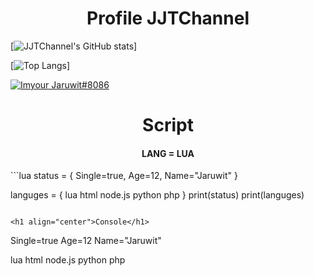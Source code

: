 <h1 align="center">Profile JJTChannel</h1>

[![JJTChannel's GitHub stats](https://github-readme-stats.vercel.app/api?username=JJTChannel&show_icons=true&theme=transparent)]

[![Top Langs](https://github-readme-stats.vercel.app/api/top-langs/?username=JJTChannel&langs_count=8)]

[![Imyour Jaruwit#8086](https://discord.c99.nl/widget/theme-4/750677078986195003.png)](https://discord.c99.nl/)


<h1 align="center">Script</h1>
<h4 align="center">LANG = LUA</h4>
```lua
status = {
Single=true,
Age=12,
Name="Jaruwit"
}

languges = {
lua
html
node.js
python
php
}
print(status)
print(languges)
```

<h1 align="center">Console</h1>
```
Single=true
Age=12
Name="Jaruwit"

lua
html
node.js
python
php
```

